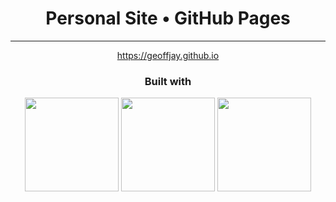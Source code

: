 <div align="center">
  <h1>Personal Site • GitHub Pages</h1>
  <hr />
  <a href="https://geoffjay.github.io">https://geoffjay.github.io</a>
  <h3>Built with</h3>
  <img src="https://upload.wikimedia.org/wikipedia/commons/thumb/d/d5/Rust_programming_language_black_logo.svg/106px-Rust_programming_language_black_logo.svg.png" width="150" />
  <img src="https://yew.rs/img/logo.png" width="150" />
  <img src="https://upload.wikimedia.org/wikipedia/commons/thumb/d/d5/Tailwind_CSS_Logo.svg/240px-Tailwind_CSS_Logo.svg.png" width="150" />
</div>
